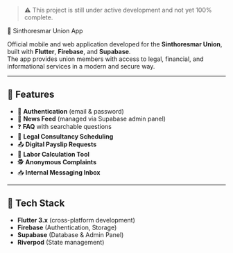 > ⚠️ This project is still under active development and not yet 100% complete.

📱 Sinthoresmar Union App

Official mobile and web application developed for the **Sinthoresmar Union**, built with **Flutter**, **Firebase**, and **Supabase**.  
The app provides union members with access to legal, financial, and informational services in a modern and secure way.

---

## 🚀 Features
- 🔐 **Authentication** (email & password)
- 📰 **News Feed** (managed via Supabase admin panel)
- ❓ **FAQ** with searchable questions
- 📅 **Legal Consultancy Scheduling**
- 📤 **Digital Payslip Requests**
- 💸 **Labor Calculation Tool**
- 🕵️ **Anonymous Complaints**
- 📥 **Internal Messaging Inbox**

---

## 🧰 Tech Stack
- **Flutter 3.x** (cross-platform development)
- **Firebase** (Authentication, Storage)
- **Supabase** (Database & Admin Panel)
- **Riverpod** (State management)


